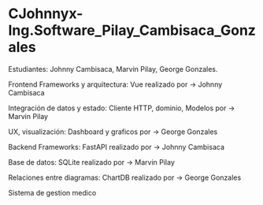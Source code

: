 # CJohnnyx-Ing.Software_Pilay_Cambisaca_Gonzales
Estudiantes: Johnny Cambisaca, Marvin Pilay, George Gonzales.

Frontend
Frameworks y arquitectura: Vue realizado por -> Johnny Cambisaca

Integración de datos y estado: Cliente HTTP, dominio, Modelos por -> Marvin Pilay

UX, visualización: Dashboard y graficos por -> George Gonzales

Backend
Frameworks: FastAPI realizado por -> Johnny Cambisaca

Base de datos: SQLite realizado por -> Marvin Pilay

Relaciones entre diagramas: ChartDB realizado por -> George Gonzales

Sistema de gestion medico
